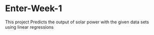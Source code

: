 # Enter-Week-1
This project Predicts the output of solar power with the given data sets using linear regressions

